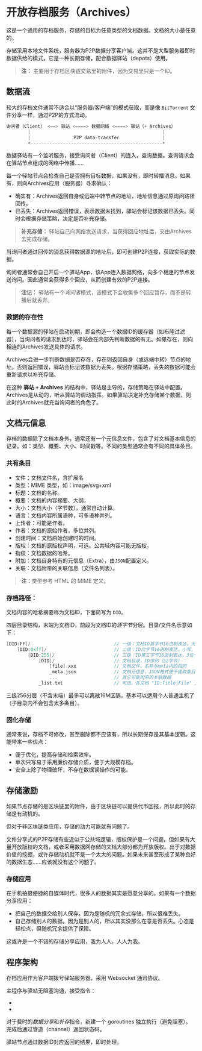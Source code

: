 # 开放存档服务（Archives）

这是一个通用的存档服务，存储的目标为任意类型的文档数据。文档的大小是任意的。

存储采用本地文件系统，服务器为P2P数据分享客户端。这并不是大型服务器即时数据供给的模式，它是一种长期存储，配合数据驿站（depots）使用。

> **注：**
> 主要用于存档区块链交易里的附件，因为交易里只是一个ID。



## 数据流

较大的存档文件通常不适合以“服务器/客户端”的模式获取，而是像 `BitTorrent` 文件分享一样，通过P2P的方式流动。

```go
询问者（Client） <==> 驿站 <====> 数据网络 <====> 驿站（+ Archives）
        |                                                 |
        |                P2P data-transfer                |
        <-------------------------------------------------+
```

数据驿站有一个监听服务，接受询问者（Client）的连入，查询数据。查询请求会在驿站节点组成的网络中传播……

每一个驿站节点会检查自己是否拥有目标数据，如果没有，即时转播消息。如果有，则向Archives应用（服务器）寻求确认：

- 确实有：Archives返回自身或远端中转节点的地址，地址信息通过原询问路径回传。
- 已丢失：Archives返回错误，表示数据未找到，驿站会标记该数据已丢失。同时会根据存储策略，决定是否补充存储。

> **补充存储：**
> 驿站自己向网络发送请求，当获得回应地址后，交由Archives去完成存储。

当询问者通过回传的消息获得数据源的地址后，即可创建P2P连接，获取实际的数据。

询问者通常会自己开启一个驿站App，该App连入数据网络，向多个相连的节点发送询问。因此通常会获得多个回应，从而创建有效的P2P连接。

> **注记：**
> 驿站有一个*询问者*模式，该模式下会收集多个回应暂存，而不是转播后就丢弃。


### 数据的存在性

每一个数据源的驿站在启动初期，即会构造一个数据ID的缓存器（如布隆过滤器），当询问者的请求到达时，驿站会在内部先判断数据的有无。如果存在，则向相连的Archives发送具体的请求。

Archives会进一步判断数据是否存在，存在则返回自身（或远端中转）节点的地址。否则返回错误，驿站会标记该数据为丢失。根据存储策略，丢失的数据可能会重新请求以补充存储。

在这种 **驿站 + Archives** 的结构中，驿站是主导的，存储策略在驿站中配置。Archives是从动的，听从驿站的调动指挥。如果驿站决定补充存储某个数据，则此时的Archives就充当询问者的角色了。



## 文档元信息

存档的数据除了文档本身外，通常还有一个元信息文件，包含了对文档基本信息的记录。如：类型、概要、大小、时间戳等。不同的类型通常会有不同的具体条目。


### 共有条目

- 文件：文档文件名，含扩展名
- 类型：MIME 类型，如：image/svg+xml
- 标题：文档的名称。
- 概要：文档的内容摘要、大纲。
- 大小：文档大小（字节数），通常自动计算。
- 语言：文档内容所属语种，可多语种并列。
- 上传者：可能是作者。
- 作者：文档的原始作者，多位并列。
- 创建时间：文档原始创建时的时间。
- 版权：文档的原版权声明，可选。公共域内容可能无版权。
- 指纹：文档数据的哈希。
- 附加：文档自身特有的元信息（Extra），由`JSON`配置定义。
- 关联：文档附带的关联信息（文件名列表）。

> **注**：类型参考 HTML 的 MIME 定义。


### 存档路径：

文档内容的哈希摘要称为文档ID，下面简写为 `DID`。

四层目录结构，末端为文档ID，前段为文档ID的*逐字节*分层。目录/文件名示意如下：

```go
[DID:FF]/                               // 一级：文档ID首字节16进制表达，大写
    [DID:0xff]/                         // 二级：ID次字节16进制表达，小写，前置0x
        [DID:255]/                      // 三级：ID第三字节16进制表达，3位十进制
            [DID]/                      // 文档目录，ID序列（32字节）
                [file].xxx              // 文档文件，名称与meta内的相同
                _meta.json              // 文档元信息，JSON格式便于提取条目
                ...                     // 其它可能附带的关联数据
            _list.txt                   // 可选。各文档 "ID:Title|File" 对应清单（人工友好）
```

三级256分层（不含末端）最多可以离散16M区隔，基本可以适用个人普通主机了（子目录内不会包含太多条目）。


### 固化存储

通常来说，存档不可修改，甚至删除都不应该有，所以长期保存是其基本逻辑。这能带来一些优点：

- 便于优化，提高存储和检索效率。
- 单次只写易于采用廉价存储介质，便于大规模存档。
- 安全上除了物理破坏，不存在数据误操作的可能。



## 存储激励

如果节点存储的是区块链里的附件，由于区块链可以提供代币回报，所以此时的存储是有动机的。

但对于非区块链类应用，存储的动力可能就有问题了。

文件分享式的P2P存储有些近似于公共域逻辑，版权保护是一个问题。但如果有大量开放版权的文档，或者采用数据网存储的文档大部分都为开放版权。出于对数据价值的挖掘，或许存储动机就不是一个太大的问题。如果未来甚至形成了某种良好的数据生态……应该就没有这个问题了。


### 存储应用

在手机拍摄便捷的自媒体时代，很多人的数据其实是愿意分享的。如果有一个数据分享应用：

- 把自己的数据交给别人保存。因为是随机的冗余式存储，所以很难丢失。
- 自己存储别人的数据。因为是别人的，所以其实没那么在意是否丢失。心态是轻松点，但随机冗余提供了保障。

这或许是一个不错的存储分享应用，我为人人，人人为我。



## 程序架构

存档应用作为客户端拨号驿站服务器，采用 Websocket 通讯协议。

主程序与驿站无阻塞沟通，接受指令：

-
-


对于费时的*数据分享*和*补存*指令，新建一个 goroutines 独立执行（避免阻塞）。完成后通过管道（channel）返回状态码。

驿站节点通过数据ID对应返回的结果，即时处理。
